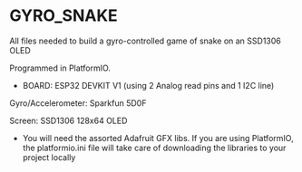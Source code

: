 # GYRO_SNAKE
All files needed to build a gyro-controlled game of snake on an SSD1306 OLED

Programmed in PlatformIO.

 - BOARD: ESP32 DEVKIT V1 (using 2 Analog read pins and 1 I2C line)


Gyro/Accelerometer: Sparkfun 5D0F

Screen: SSD1306 128x64 OLED

  - You will need the assorted Adafruit GFX libs. If you are using PlatformIO, the platformio.ini file will take care of downloading the libraries to your project locally


